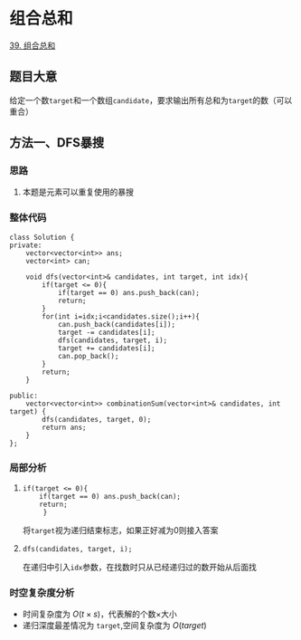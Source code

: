 # 组合总和

[39. 组合总和](https://leetcode.cn/problems/combination-sum/description/)

## 题目大意
给定一个数`target`和一个数组`candidate`，要求输出所有总和为`target`的数（可以重合）

## 方法一、DFS暴搜

### 思路
1. 本题是元素可以重复使用的暴搜

### 整体代码
```
class Solution {
private:
    vector<vector<int>> ans;
    vector<int> can;

    void dfs(vector<int>& candidates, int target, int idx){
        if(target <= 0){
            if(target == 0) ans.push_back(can);
            return;
        }
        for(int i=idx;i<candidates.size();i++){
            can.push_back(candidates[i]);
            target -= candidates[i];
            dfs(candidates, target, i);
            target += candidates[i];
            can.pop_back();
        }
        return;
    }

public:
    vector<vector<int>> combinationSum(vector<int>& candidates, int target) {
        dfs(candidates, target, 0);
        return ans;
    }
};
```

### 局部分析
1. ```
   if(target <= 0){
       if(target == 0) ans.push_back(can);
       return;
        }
   ```
   将`target`视为递归结束标志，如果正好减为0则接入答案

2. ```
   dfs(candidates, target, i);
   ```
   在递归中引入`idx`参数，在找数时只从已经递归过的数开始从后面找

### 时空复杂度分析
* 时间复杂度为 $O(t \times s)$，代表解的个数×大小
* 递归深度最差情况为 `target`,空间复杂度为 $O(target)$  
